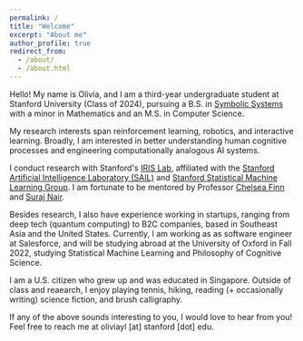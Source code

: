 ```yaml
---
permalink: /
title: "Welcome"
excerpt: "About me"
author_profile: true
redirect_from: 
  - /about/
  - /about.html
---
```


Hello! My name is Olivia, and I am a third-year undergraduate student at Stanford University (Class of 2024), pursuing a B.S. in [Symbolic Systems](https://symsys.stanford.edu/) with a minor in Mathematics and an M.S. in Computer Science.

My research interests span reinforcement learning, robotics, and interactive learning. Broadly, I am interested in better understanding human cognitive processes and engineering computationally analogous AI systems. 

I conduct research with Stanford's [IRIS Lab](https://irislab.stanford.edu/), affiliated with the [Stanford Artificial Intelligence Laboratory (SAIL)](https://ai.stanford.edu/) and [Stanford Statistical Machine Learning Group](http://ml.stanford.edu/index.html). I am fortunate to be mentored by Professor [Chelsea Finn](https://ai.stanford.edu/~cbfinn/) and [Suraj Nair](https://cs.stanford.edu/~surajn/).

Besides research, I also have experience working in startups, ranging from deep tech (quantum computing) to B2C companies, based in Southeast Asia and the United States. Currently, I am working as as software engineer at Salesforce, and will be studying abroad at the University of Oxford in Fall 2022, studying Statistical Machine Learning and Philosophy of Cognitive Science.

I am a U.S. citizen who grew up and was educated in Singapore. Outside of class and reaearch, I enjoy playing tennis, hiking, reading (+ occasionally writing) science fiction, and brush calligraphy.

If any of the above sounds interesting to you, I would love to hear from you! Feel free to reach me at oliviayl [at] stanford [dot] edu.